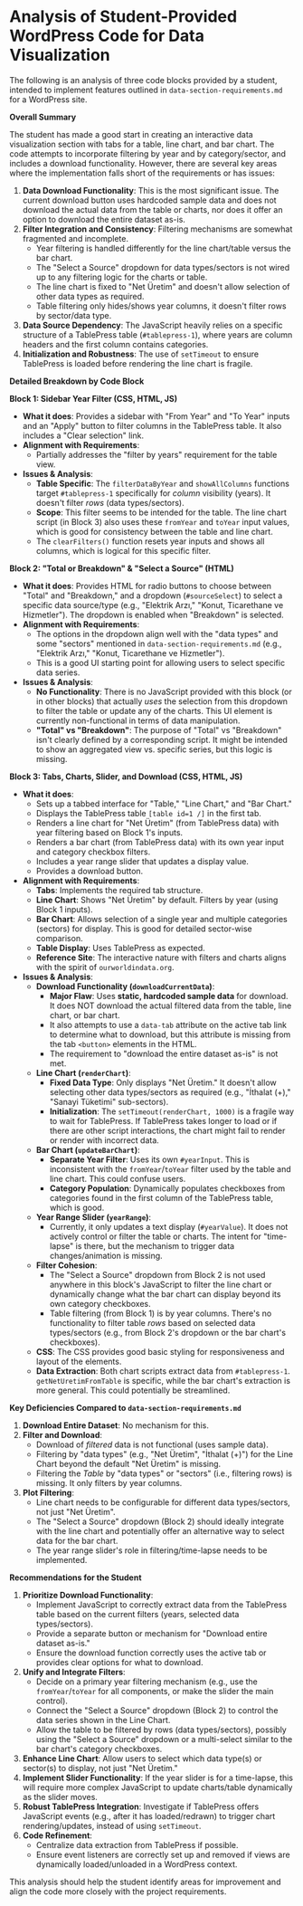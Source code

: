 # Analysis of Student-Provided WordPress Code for Data Visualization

The following is an analysis of three code blocks provided by a student, intended to implement features outlined in `data-section-requirements.md` for a WordPress site.

**Overall Summary**

The student has made a good start in creating an interactive data visualization section with tabs for a table, line chart, and bar chart. The code attempts to incorporate filtering by year and by category/sector, and includes a download functionality. However, there are several key areas where the implementation falls short of the requirements or has issues:

1.  **Data Download Functionality**: This is the most significant issue. The current download button uses hardcoded sample data and does not download the actual data from the table or charts, nor does it offer an option to download the entire dataset as-is.
2.  **Filter Integration and Consistency**: Filtering mechanisms are somewhat fragmented and incomplete.
    *   Year filtering is handled differently for the line chart/table versus the bar chart.
    *   The "Select a Source" dropdown for data types/sectors is not wired up to any filtering logic for the charts or table.
    *   The line chart is fixed to "Net Üretim" and doesn\'t allow selection of other data types as required.
    *   Table filtering only hides/shows year columns, it doesn\'t filter rows by sector/data type.
3.  **Data Source Dependency**: The JavaScript heavily relies on a specific structure of a TablePress table (`#tablepress-1`), where years are column headers and the first column contains categories.
4.  **Initialization and Robustness**: The use of `setTimeout` to ensure TablePress is loaded before rendering the line chart is fragile.

**Detailed Breakdown by Code Block**

**Block 1: Sidebar Year Filter (CSS, HTML, JS)**

*   **What it does**: Provides a sidebar with "From Year" and "To Year" inputs and an "Apply" button to filter columns in the TablePress table. It also includes a "Clear selection" link.
*   **Alignment with Requirements**:
    *   Partially addresses the "filter by years" requirement for the table view.
*   **Issues & Analysis**:
    *   **Table Specific**: The `filterDataByYear` and `showAllColumns` functions target `#tablepress-1` specifically for *column* visibility (years). It doesn\'t filter *rows* (data types/sectors).
    *   **Scope**: This filter seems to be intended for the table. The line chart script (in Block 3) also uses these `fromYear` and `toYear` input values, which is good for consistency between the table and line chart.
    *   The `clearFilters()` function resets year inputs and shows all columns, which is logical for this specific filter.

**Block 2: "Total or Breakdown" & "Select a Source" (HTML)**

*   **What it does**: Provides HTML for radio buttons to choose between "Total" and "Breakdown," and a dropdown (`#sourceSelect`) to select a specific data source/type (e.g., "Elektrik Arzı," "Konut, Ticarethane ve Hizmetler"). The dropdown is enabled when "Breakdown" is selected.
*   **Alignment with Requirements**:
    *   The options in the dropdown align well with the "data types" and some "sectors" mentioned in `data-section-requirements.md` (e.g., "Elektrik Arzı," "Konut, Ticarethane ve Hizmetler").
    *   This is a good UI starting point for allowing users to select specific data series.
*   **Issues & Analysis**:
    *   **No Functionality**: There is no JavaScript provided with this block (or in other blocks) that actually *uses* the selection from this dropdown to filter the table or update any of the charts. This UI element is currently non-functional in terms of data manipulation.
    *   **"Total" vs "Breakdown"**: The purpose of "Total" vs "Breakdown" isn\'t clearly defined by a corresponding script. It might be intended to show an aggregated view vs. specific series, but this logic is missing.

**Block 3: Tabs, Charts, Slider, and Download (CSS, HTML, JS)**

*   **What it does**:
    *   Sets up a tabbed interface for "Table," "Line Chart," and "Bar Chart."
    *   Displays the TablePress table `[table id=1 /]` in the first tab.
    *   Renders a line chart for "Net Üretim" (from TablePress data) with year filtering based on Block 1\'s inputs.
    *   Renders a bar chart (from TablePress data) with its own year input and category checkbox filters.
    *   Includes a year range slider that updates a display value.
    *   Provides a download button.
*   **Alignment with Requirements**:
    *   **Tabs**: Implements the required tab structure.
    *   **Line Chart**: Shows "Net Üretim" by default. Filters by year (using Block 1 inputs).
    *   **Bar Chart**: Allows selection of a single year and multiple categories (sectors) for display. This is good for detailed sector-wise comparison.
    *   **Table Display**: Uses TablePress as expected.
    *   **Reference Site**: The interactive nature with filters and charts aligns with the spirit of `ourworldindata.org`.
*   **Issues & Analysis**:
    *   **Download Functionality (`downloadCurrentData`)**:
        *   **Major Flaw**: Uses **static, hardcoded sample data** for download. It does NOT download the actual filtered data from the table, line chart, or bar chart.
        *   It also attempts to use a `data-tab` attribute on the active tab link to determine what to download, but this attribute is missing from the tab `<button>` elements in the HTML.
        *   The requirement to "download the entire dataset as-is" is not met.
    *   **Line Chart (`renderChart`)**:
        *   **Fixed Data Type**: Only displays "Net Üretim." It doesn\'t allow selecting other data types/sectors as required (e.g., "İthalat (+)," "Sanayi Tüketimi" sub-sectors).
        *   **Initialization**: The `setTimeout(renderChart, 1000)` is a fragile way to wait for TablePress. If TablePress takes longer to load or if there are other script interactions, the chart might fail to render or render with incorrect data.
    *   **Bar Chart (`updateBarChart`)**:
        *   **Separate Year Filter**: Uses its own `#yearInput`. This is inconsistent with the `fromYear`/`toYear` filter used by the table and line chart. This could confuse users.
        *   **Category Population**: Dynamically populates checkboxes from categories found in the first column of the TablePress table, which is good.
    *   **Year Range Slider (`yearRange`)**:
        *   Currently, it only updates a text display (`#yearValue`). It does not actively control or filter the table or charts. The intent for "time-lapse" is there, but the mechanism to trigger data changes/animation is missing.
    *   **Filter Cohesion**:
        *   The "Select a Source" dropdown from Block 2 is not used anywhere in this block\'s JavaScript to filter the line chart or dynamically change what the bar chart can display beyond its own category checkboxes.
        *   Table filtering (from Block 1) is by year columns. There\'s no functionality to filter table *rows* based on selected data types/sectors (e.g., from Block 2\'s dropdown or the bar chart\'s checkboxes).
    *   **CSS**: The CSS provides good basic styling for responsiveness and layout of the elements.
    *   **Data Extraction**: Both chart scripts extract data from `#tablepress-1`. `getNetUretimFromTable` is specific, while the bar chart\'s extraction is more general. This could potentially be streamlined.

**Key Deficiencies Compared to `data-section-requirements.md`**

1.  **Download Entire Dataset**: No mechanism for this.
2.  **Filter and Download**:
    *   Download of *filtered* data is not functional (uses sample data).
    *   Filtering by "data types" (e.g., "Net Üretim", "İthalat (+)") for the Line Chart beyond the default "Net Üretim" is missing.
    *   Filtering the *Table* by "data types" or "sectors" (i.e., filtering rows) is missing. It only filters by year columns.
3.  **Plot Filtering**:
    *   Line chart needs to be configurable for different data types/sectors, not just "Net Üretim".
    *   The "Select a Source" dropdown (Block 2) should ideally integrate with the line chart and potentially offer an alternative way to select data for the bar chart.
    *   The year range slider\'s role in filtering/time-lapse needs to be implemented.

**Recommendations for the Student**

1.  **Prioritize Download Functionality**:
    *   Implement JavaScript to correctly extract data from the TablePress table based on the current filters (years, selected data types/sectors).
    *   Provide a separate button or mechanism for "Download entire dataset as-is."
    *   Ensure the download function correctly uses the active tab or provides clear options for what to download.
2.  **Unify and Integrate Filters**:
    *   Decide on a primary year filtering mechanism (e.g., use the `fromYear`/`toYear` for all components, or make the slider the main control).
    *   Connect the "Select a Source" dropdown (Block 2) to control the data series shown in the Line Chart.
    *   Allow the table to be filtered by rows (data types/sectors), possibly using the "Select a Source" dropdown or a multi-select similar to the bar chart\'s category checkboxes.
3.  **Enhance Line Chart**: Allow users to select which data type(s) or sector(s) to display, not just "Net Üretim."
4.  **Implement Slider Functionality**: If the year slider is for a time-lapse, this will require more complex JavaScript to update charts/table dynamically as the slider moves.
5.  **Robust TablePress Integration**: Investigate if TablePress offers JavaScript events (e.g., after it has loaded/redrawn) to trigger chart rendering/updates, instead of using `setTimeout`.
6.  **Code Refinement**:
    *   Centralize data extraction from TablePress if possible.
    *   Ensure event listeners are correctly set up and removed if views are dynamically loaded/unloaded in a WordPress context.

This analysis should help the student identify areas for improvement and align the code more closely with the project requirements. 